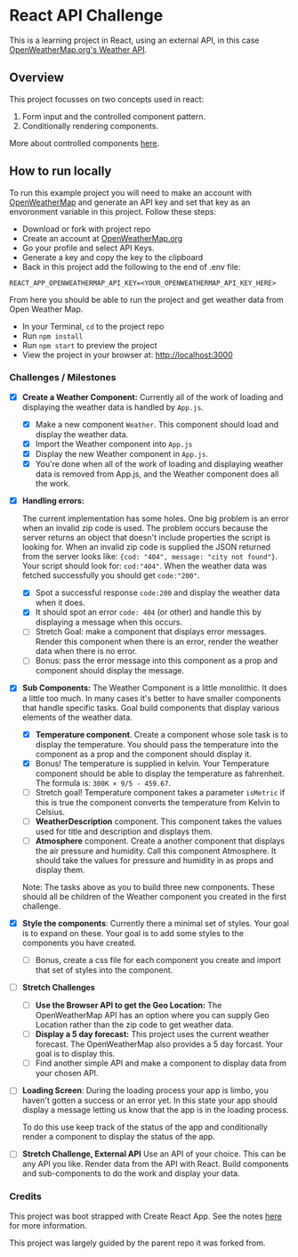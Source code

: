 # React API Challenge 

This is a learning project in React, using an external API, in this case [OpenWeatherMap.org's Weather API](https://openweathermap.org). 

## Overview 

This project focusses on two concepts used in react: 

1. Form input and the controlled component pattern.
2. Conditionally rendering components. 

More about controlled components [here](https://reactjs.org/docs/forms.html).

## How to run locally

To run this example project you will need to make an account with [OpenWeatherMap](https://openweathermap.org) and generate an API key and set that key as an envoronment variable in this project. Follow these steps:

- Download or fork with project repo
- Create an account at [OpenWeatherMap.org](https://openweathermap.org)
- Go your profile and select API Keys. 
- Generate a key and copy the key to the clipboard
- Back in this project add the following to the end of .env file: 

`REACT_APP_OPENWEATHERMAP_API_KEY=<YOUR_OPENWEATHERMAP_API_KEY_HERE>`

From here you should be able to run the project and get weather data from Open Weather Map. 

- In your Terminal, `cd` to the project repo
- Run `npm install` 
- Run `npm start` to preview the project
- View the project in your browser at: [http://localhost:3000](http://localhost:3000)

### Challenges / Milestones

- [x] **Create a Weather Component:** Currently all of the work of loading and displaying the weather data is handled by  `App.js`. 
    - [x] Make a new component `Weather`. This component should load and display the weather data. 
    - [x] Import the Weather component into `App.js` 
    - [x] Display the new Weather component in `App.js`.
    - [x] You're done when all of the work of loading and displaying weather data is removed from App.js, and the Weather component does all the work.  

- [x] **Handling errors:**

    The current implementation has some holes. One big problem is an error when an invalid zip code is used. The problem occurs because the server returns an object that doesn't include properties the script is looking for. When an invalid zip code is supplied the JSON returned from the server looks like: `{cod: "404", message: "city not found"}`. Your script should look for: `cod:"404"`. When the weather data was fetched successfully you should get `code:"200"`. 

    - [x] Spot a successful response `code:200` and display the weather data when it does. 
    - [x] It should spot an error `code: 404` (or other) and handle this by displaying a message when this occurs. 
    - [ ] Stretch Goal: make a component that displays error messages. Render this component when there is an error, render the weather data when there is no error. 
    - [ ] Bonus: pass the error message into this component as a prop and  component should display the message. 

- [x] **Sub Components:** The Weather Component is a little monolithic. It does a little too much. In many cases it's better to have smaller components that handle specific tasks. Goal build components that display various elements of the weather data. 

    - [x] **Temperature component**. Create a component whose sole task is to display the temperature. You should pass the temperature into the component as a prop and the component should display it. 
    - [x] Bonus! The temperature is supplied in kelvin. Your Temperature component should be able to display the temperature as fahrenheit. The formula is: `300K × 9/5 - 459.67`. 
    - [ ] Stretch goal! Temperature component takes a parameter `isMetric` if this is true the component converts the temperature from Kelvin to Celsius.
    - [ ] **WeatherDescription** component. This component takes the values used for title and description and displays them. 
    - [ ] **Atmosphere** component. Create a another component that displays the air pressure and humidity. Call this component Atmosphere. It should take the values for pressure and humidity in as props and display them. 

    Note: The tasks above as you to build three new components. These should all be children of the Weather component you created in the first challenge. 

- [x] **Style the components**: Currently there a minimal set of styles. Your goal is to expand on these. Your goal is to add some styles to the components you have created. 

    - [ ] Bonus, create a css file for each component you create and import that set of styles into the component. 

- [ ] **Stretch Challenges** 

    - [ ] **Use the Browser API to get the Geo Location:** The OpenWeatherMap API has an option where you can supply Geo Location rather than the zip code to get weather data. 
    - [ ] **Display a 5 day forecast:** This project uses the current weather forecast. The OpenWeatherMap also provides a 5 day forcast. Your goal is to display this. 
    - [ ] Find another simple API and make a component to display data from your chosen API. 

- [ ] **Loading Screen**: During the loading process your app is limbo, you haven't gotten a success or an error yet. In this state your app should display a message letting us know that the app is in the loading process. 

    To do this use keep track of the status of the app and conditionally render a component to display the status of the app. 

- [ ] **Stretch Challenge, External API** Use an API of your choice. This can be any API you like. Render data from the API with React. Build components and sub-components to do the work and display your data. 

### Credits
This project was boot strapped with Create React App. See the notes [here](create-react-app-notes.md) for more information.

This project was largely guided by the parent repo it was forked from.